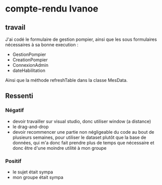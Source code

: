 # compte-rendu Ivanoe
## travail

J'ai codé le formulaire de gestion pompier, ainsi que les sous formulaires nécessaires à sa bonne execution :

- GestionPompier
- CreationPompier
- ConnexionAdmin
- dateHabilitation

Ainsi que la méthode refreshTable dans la classe MesData.

## Ressenti

### Négatif

- devoir travailler sur visual studio, donc utiliser window (a distance)
- le drag-and-drop
- devoir recommencer une partie non négligeable du code au bout de plusieurs semaines, pour utiliser le dataset plutôt que la base de données, qui m'a donc fait prendre plus de temps que nécessaire et donc être d'une moindre utilité à mon groupe


### Positif

- le sujet était sympa
- mon groupe était sympa
